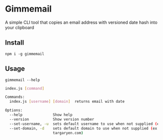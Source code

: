 # Gimmemail

A simple CLI tool that copies an email address with versioned date hash into your clipboard

## Install

`npm i -g gimmemail`

## Usage

`gimmemail --help`

```bash
index.js [command]

Commands:
  index.js [username] [domain]  returns email with date

Options:
  --help              Show help                                        [boolean]
  --version           Show version number                              [boolean]
  --set-username, -u  sets default username to use when not supplied (ex. jsnow)
  --set-domain, -d    sets default domain to use when not supplied (ex.
                      targaryen.com)
```
